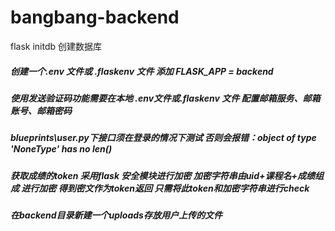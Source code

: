 # bangbang-backend

flask initdb 创建数据库

##### 创建一个.env 文件或 .flaskenv 文件 添加 FLASK_APP = backend 
##### 使用发送验证码功能需要在本地 .env文件或.flaskenv 文件 配置邮箱服务、邮箱账号、邮箱密码
##### blueprints\user.py下接口须在登录的情况下测试 否则会报错：object of type 'NoneType' has no len()
##### 获取成绩的token 采用flask 安全模块进行加密 加密字符串由uid+课程名+成绩组成 进行加密 得到密文作为token返回 只需将此token和加密字符串进行check
##### 在backend目录新建一个uploads存放用户上传的文件
